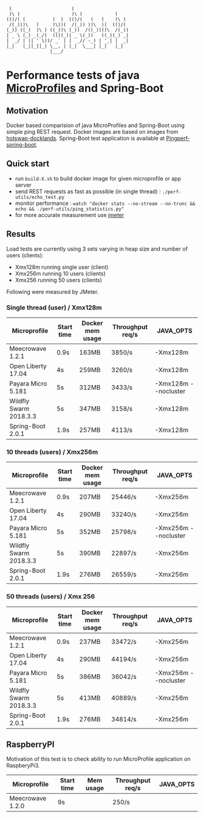      (                      (
     )\ )                   )\ )            (
    (()/( (          (  (  (()/(   (   (    )\ )
     /(_)))\   (     )\))(  /(_)) ))\  )(  (()/(
    (_)) ((_)  )\ ) ((_))\ (_))  /((_)(()\  /(_))
    | _ \ (_) _(_/(  (()(_)| _ \(_))   ((_)(_) _|
    |  _/ | || ' \))/ _` | |  _// -_) | '_| |  _|
    |_|   |_||_||_| \__, | |_|  \___| |_|   |_|
                    |___/

# Performance tests of java [MicroProfiles](https://microprofile.io/) and Spring-Boot

## Motivation

Docker based comparision of java MicroProfiles and Spring-Boot using simple ping REST request. Docker images are based
on images from [hotswap-docklands](https://github.com/HotswapProjects/hotswap-docklands). Spring-Boot test application 
is available at [Pingperf-spring-boot](https://github.com/HotswapProjects/pingperf-spring-boot). 

## Quick start

* run `build-X.sh` to build docker image for given microprofile or app server
* send REST requests as fast as possible (in single thread) : `./perf-utils/echo_test.py`
* monitor performance : `watch "docker stats --no-stream --no-trunc && echo && ./perf-utils/ping_statistics.py"`
* for more accurate measurement use [jmeter](https://github.com/HotswapProjects/pingperf/jmeter_test.jmx)

## Results

Load tests are currently using 3 sets varying in heap size and number of users (clients):

- Xmx128m running single user (client)
- Xmx256m running 10 users (clients)
- Xmx256 running 50 users (clients)

Following  were measured by JMeter.

### Single thread (user) / Xmx128m

|Microprofile|Start time|Docker mem usage|Throughput req/s|JAVA_OPTS|
|------------|----------|----------------|----------------|---------|
|Meecrowave 1.2.1|0.9s|163MB|3850/s|-Xmx128m|
|Open Liberty 17.04|4s|259MB|3260/s|-Xmx128m|
|Payara Micro 5.181|5s|312MB|3433/s|-Xmx128m --nocluster|
|Wildfly Swarm 2018.3.3|5s|347MB|3158/s|-Xmx128m|
|Spring-Boot 2.0.1|1.9s|257MB|4113/s|-Xmx128m|

### 10 threads (users) / Xmx256m

|Microprofile|Start time|Docker mem usage|Throughput req/s|JAVA_OPTS|
|------------|----------|----------------|----------------|---------|
|Meecrowave 1.2.1|0.9s|207MB|25446/s|-Xmx256m|
|Open Liberty 17.04|4s|290MB|33240/s|-Xmx256m|
|Payara Micro 5.181|5s|352MB|25798/s|-Xmx256m --nocluster|
|Wildfly Swarm 2018.3.3|5s|390MB|22897/s|-Xmx256m|
|Spring-Boot 2.0.1|1.9s|276MB|26559/s|-Xmx256m|

### 50 threads (users) / Xmx 256

|Microprofile|Start time|Docker mem usage|Throughput req/s|JAVA_OPTS|
|------------|----------|----------------|----------------|---------|
|Meecrowave 1.2.1|0.9s|237MB|33472/s|-Xmx256m|
|Open Liberty 17.04|4s|290MB|44194/s|-Xmx256m|
|Payara Micro 5.181|5s|386MB|36042/s|-Xmx256m --nocluster|
|Wildfly Swarm 2018.3.3|5s|413MB|40889/s|-Xmx256m|
|Spring-Boot 2.0.1|1.9s|276MB|34814/s|-Xmx256m|

## RaspberryPI

Motivation of this test is to check ability to run MicroProfile application on RaspberyPi3.

|Microprofile|Start time|Mem usage|Throughput req/s|JAVA_OPTS|
|------------|----------|----------------|----------------|---------|
|Meecrowave 1.2.0|9s||250/s||
